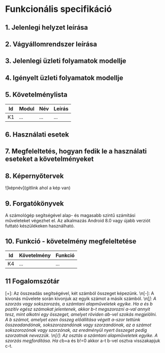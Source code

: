 # Funkcionális specifikáció
## 1. Jelenlegi helyzet leírása

## 2. Vágyállomrendszer leírása

## 3. Jelenlegi üzleti folyamatok modellje

## 4. Igényelt üzleti folyamatok modellje

## 5. Követelménylista

| Id | Modul | Név | Leírás |
| :---: | --- | --- | --- |
| K1 | ...| ... | ... |

## 6. Használati esetek

## 7. Megfeleltetés, hogyan fedik le a használati eseteket a követelményeket

## 8. Képernyőtervek

![képnév](gitlink ahol a kép van)

## 9. Forgatókönyvek

A számológép segítségével alap- és magasabb szintű számítási műveleteket végezhet el.
Az alkalmazás Android 8.0 vagy újabb verziót futtató készülékeken használható.

## 10. Funkció - követelmény megfeleltetése

| Id | Követelmény | Funkció |
| :---: | --- | --- |
| K4 | ... | ... |

## 11 Fogalomszótár

[+]: Az összeadás segítségével, két számból összeget képezünk.
\n[-]: A kivonás művelete során kivonjuk az egyik számot a másik számból.
\n[*]: A szorzás vagy sokszorozás, a számtani alapműveletek egyike. Ha a és b pozitív egész számokat jelentenek, akkor b-t megszorozni a-val annyit tesz, mint alkotni egy összeget, amelyet röviden ab-vel szokás megjelölni. A b számot, amelyet ezen összeg előállítása végett a-szor tettünk összeadandónak, sokszorozandónak vagy szorzandónak, az a számot sokszorozónak vagy szorzónak, az eredményül nyert összeget pedig szorzatnak nevezzük.
\n[/]: Az osztás a számtani alapműveletek egyike. A szorzás megfordítása. Ha c*b=a és b!=0 akkor a-t b-vel osztva visszakapjuk c-t.
